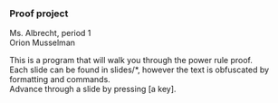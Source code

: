 ### Proof project

Ms. Albrecht, period 1\
Orion Musselman

This is a program that will walk you through the power rule proof.\
Each slide can be found in slides/*, however the text is obfuscated by formatting and commands.\
Advance through a slide by pressing [a key].
